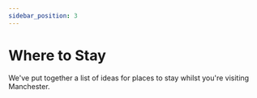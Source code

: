 ```yaml
---
sidebar_position: 3
---
```


# Where to Stay

We've put together a list of ideas for places to stay whilst you're visiting Manchester.
